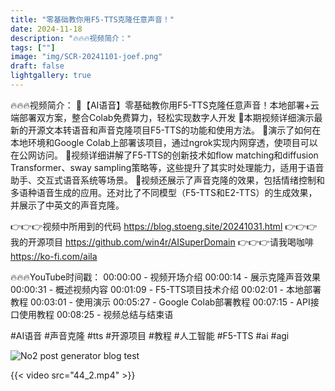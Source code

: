 ```yaml
---
title: "零基础教你用F5-TTS克隆任意声音！"
date: 2024-11-18
description: "🔥🔥🔥视频简介："
tags: [""]
image: "img/SCR-20241101-joef.png"
draft: false
lightgallery: true
---
```


🔥🔥🔥视频简介：
🚀【AI语音】零基础教你用F5-TTS克隆任意声音！本地部署+云端部署双方案，整合Colab免费算力，轻松实现数字人开发
🚀本期视频详细演示最新的开源文本转语音和声音克隆项目F5-TTS的功能和使用方法。
🚀演示了如何在本地环境和Google Colab上部署该项目，通过ngrok实现内网穿透，使项目可以在公网访问。
🚀视频详细讲解了F5-TTS的创新技术如flow matching和diffusion Transformer、sway sampling策略等，这些提升了其实时处理能力，适用于语音助手、交互式语音系统等场景。
🚀视频还展示了声音克隆的效果，包括情绪控制和多语种语音生成的应用。还对比了不同模型（F5-TTS和E2-TTS）的生成效果，并展示了中英文的声音克隆。

👉👉👉视频中所用到的代码 https://blog.stoeng.site/20241031.html
👉👉👉我的开源项目 https://github.com/win4r/AISuperDomain
👉👉👉请我喝咖啡 https://ko-fi.com/aila

🔥🔥🔥YouTube时间戳：
00:00:00 - 视频开场介绍
00:00:14 - 展示克隆声音效果
00:00:31 - 概述视频内容
00:01:09 - F5-TTS项目技术介绍
00:02:01 - 本地部署教程
00:03:01 - 使用演示
00:05:27 - Google Colab部署教程
00:07:15 - API接口使用教程
00:08:25 - 视频总结与结束语

#AI语音 #声音克隆 #tts  #开源项目 #教程 #人工智能 #F5-TTS #ai #agi

![No2 post generator blog test](SCR-20241101-joef.png)

{{< video src="44_2.mp4" >}}
